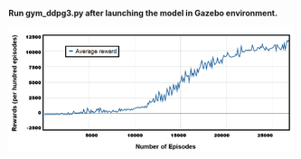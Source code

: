 **Run gym_ddpg3.py after launching the model in Gazebo environment.**
<p align= "center">
  <img src="walker_controller/src/graph_01.PNG/">
</p>
